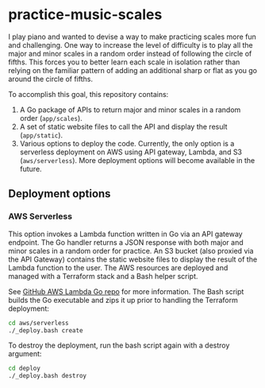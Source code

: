 # practice-music-scales

I play piano and wanted to devise a way to make practicing scales more fun and challenging. One way to increase the level of difficulty is to play all the major and minor scales in a random order instead of following the circle of fifths. This forces you to better learn each scale in isolation rather than relying on the familiar pattern of adding an additional sharp or flat as you go around the circle of fifths.

To accomplish this goal, this repository contains:

1. A Go package of APIs to return major and minor scales in a random order (`app/scales`).
2. A set of static website files to call the API and display the result (`app/static`).
3. Various options to deploy the code. Currently, the only option is a serverless deployment on AWS using API gateway, Lambda, and S3 (`aws/serverless`). More deployment options will become available in the future.

## Deployment options

### AWS Serverless

This option invokes a Lambda function written in Go via an API gateway endpoint. The Go handler returns a JSON response with both major and minor scales in a random order for practice. An S3 bucket (also proxied via the API Gateway) contains the static website files to display the result of the Lambda function to the user. The AWS resources are deployed and managed with a Terraform stack and a Bash helper script.

See [GitHub AWS Lambda Go repo](https://github.com/aws/aws-lambda-go) for more information. The Bash script builds the Go executable and zips it up prior to handling the Terraform deployment:

```bash
cd aws/serverless
./_deploy.bash create
```

To destroy the deployment, run the bash script again with a destroy argument:

```bash
cd deploy
./_deploy.bash destroy
```
